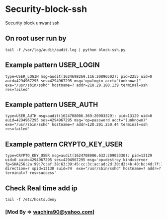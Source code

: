 # Security-block-ssh
Security block unwant ssh

## On root user run by

```
tail -f /var/log/audit/audit.log | python block-ssh.py
```

## Example pattern USER_LOGIN
```
type=USER_LOGIN msg=audit(1624698269.116:20896502): pid=2255 uid=0 auid=4294967295 ses=4294967295 msg='op=login acct="(unknown)" exe="/usr/sbin/sshd" hostname=? addr=218.29.188.139 terminal=ssh res=failed'
```

## Example pattern USER_AUTH
```
type=USER_AUTH msg=audit(1624708006.369:20903329): pid=13129 uid=0 auid=4294967295 ses=4294967295 msg='op=password acct="(unknown)" exe="/usr/sbin/sshd" hostname=? addr=120.201.250.44 terminal=ssh res=failed'
```

## Example pattern CRYPTO_KEY_USER
```
type=CRYPTO_KEY_USER msg=audit(1624708006.632:20903330): pid=13129 uid=0 auid=4294967295 ses=4294967295 msg='op=destroy kind=server fp=SHA256:2a:99:7c:af:38:63:39:45:cc:3c:ac:ad:2d:30:d2:4b:40:bc:4d:7f:1e:a8:93:41:15:91:2d:d9:43:66:ea:b4 direction=? spid=13130 suid=74  exe="/usr/sbin/sshd" hostname=? addr=? terminal=? res=success'
```

## Check Real time add ip
```
tail -f /etc/hosts.deny
```

### [Mod By => wachira90@yahoo.com]
